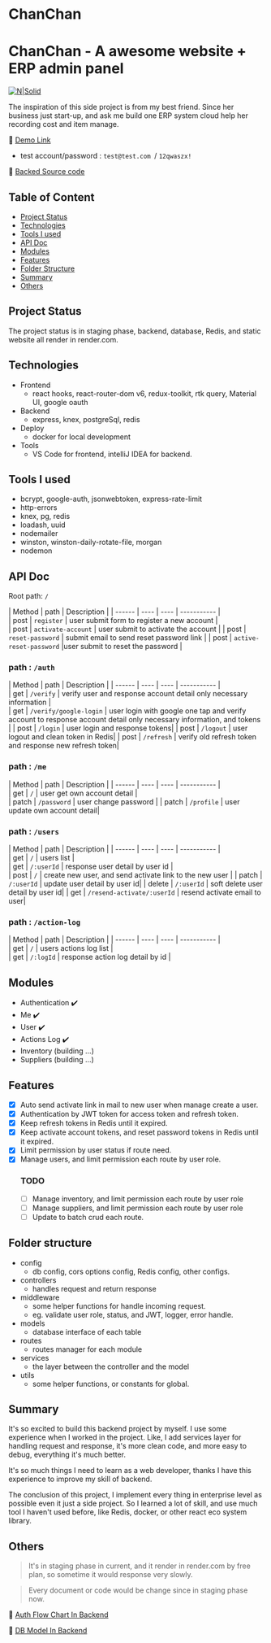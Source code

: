 
# ChanChan

# ChanChan - A awesome website + ERP admin panel

[![N|Solid](https://firebasestorage.googleapis.com/v0/b/chanchan-368709.appspot.com/o/others%2Fchanchan-01.jpg?alt=media&token=d67b2d45-df59-456a-90d1-076b0e8d7331)](https://firebasestorage.googleapis.com/v0/b/chanchan-368709.appspot.com/o/others%2Fchanchan-01.jpg?alt=media&token=d67b2d45-df59-456a-90d1-076b0e8d7331)

The inspiration of this side project is from my best friend. Since her business just start-up, and ask me build one ERP system cloud help her recording cost and item manage.

🔗 [Demo Link](https://chan-web.onrender.com)
- test account/password : `test@test.com `/ `12qwaszx!`

🔗 [Backed Source code](https://github.com/backas36/chan-server)

## Table of Content

- [Project Status](#project-status)
- [Technologies](#technologies)
- [Tools I used](#tools-i-used)
- [API Doc](#api-doc)
- [Modules](#modules)
- [Features](#features)
- [Folder Structure](#folder-structure)
- [Summary](#summary)
- [Others](#others)

## Project Status

The project status is in staging phase, backend, database, Redis, and static website all render in render.com.

## Technologies

- Frontend
  - react hooks, react-router-dom v6, redux-toolkit, rtk query, Material UI, google oauth
- Backend
  - express, knex, postgreSql, redis
- Deploy
  - docker for local development
- Tools
  - VS Code for frontend, intelliJ IDEA for backend.

## Tools I used

- bcrypt, google-auth, jsonwebtoken, express-rate-limit
- http-errors
- knex, pg, redis
- loadash, uuid
- nodemailer
- winston, winston-daily-rotate-file, morgan
- nodemon

## API Doc
Root path:  `/`

|  Method  |  path |  Description |
|  ------ |  ----  |  ---- | -----------  |  
|  post  |  `register`  | user submit form to register a new account  |  
|  post  |  `activate-account`  | user submit to activate the account |
|  post  |  `reset-password`  | submit email to send reset password link |
|  post  |  `active-reset-password`  |user submit to reset the password |


### path : `/auth`
|  Method  |  path |  Description |
|  ------ |  ----  |  ---- | -----------  |  
|  get  |  `/verify`  |  verify user and response account detail only necessary information  |  
|  get  |  `/verify/google-login`  | user login with google one tap and verify account to response account detail only necessary information, and tokens |
|  post  |  `/login`  | user login and response tokens|
|  post  |  `/logout`  | user logout and clean token in Redis|
|  post  |  `/refresh`  | verify old refresh token and response new refresh token|

### path : `/me`
|  Method  |  path |  Description |
|  ------ |  ----  |  ---- | -----------  |  
|  get  |  `/`  |  user get own account detail  |  
|  patch  |  `/password`  | user change password |
|  patch  |  `/profile`  | user update own account detail|

### path : `/users`
|  Method  |  path |  Description |
|  ------ |  ----  |  ---- | -----------  |  
|  get  |  `/`  |  users list  |  
|  get  |  `/:userId`  |  response user detail by user id  |  
|  post  |  `/`  | create new user, and send activate link to the new user |
|  patch  |  `/:userId`  | update user detail by user id|
|  delete  |  `/:userId`  | soft delete user detail by user id|
|  get  |  `/resend-activate/:userId`  | resend activate email to user|

### path : `/action-log`
|  Method  |  path |  Description |
|  ------ |  ----  |  ---- | -----------  |  
|  get  |  `/`  |  users actions log list  |  
|  get  |  `/:logId`  |  response action log detail by  id |


## Modules
- Authentication ✔️
- Me ✔️
- User ✔️
- Actions Log ✔️
- Inventory (building ...)
- Suppliers (building ...)

## Features
- [x] Auto send activate link in mail to new user when manage create a user.
- [x] Authentication by JWT token for access token and refresh token.
- [x] Keep refresh tokens in Redis until it expired.
- [x] Keep activate account tokens, and reset password tokens in Redis until it expired.
- [x] Limit permission by user status if route need.
- [x] Manage users, and limit permission each route by user role.
  ### TODO
  - [ ] Manage inventory, and limit permission each route by user role
  - [ ] Manage suppliers, and limit permission each route by user role
  - [ ] Update to batch crud each route.

## Folder structure
- config
  - db config, cors options config, Redis config, other configs.
- controllers
    - handles request and return response
- middleware
    - some helper functions for handle incoming request.
    - eg. validate user role, status, and JWT, logger, error handle.
- models
    - database interface of each table
- routes
    - routes manager for each module
- services
    - the layer between the controller and the model
- utils
    - some helper functions, or constants for global.

## Summary
It's so excited to build this backend project by myself. I use some experience when I worked in the project. Like,  I add services layer for handling request and response, it's more clean code, and more easy to debug, everything it's much better.

It's so much things I need to learn as a web developer, thanks I have this experience to improve my skill of backend.

The conclusion of this project, I implement every thing in enterprise level as possible even it just a side project. So I learned a lot of skill, and use much tool I haven't used before, like Redis, docker, or other react eco system library.

## Others

> It's in staging phase in current, and it render in render.com by free plan, so sometime it would response very slowly.


> Every document or code would be change since in staging phase now.

🔗 [Auth Flow Chart In Backend](https://viewer.diagrams.net/?tags=%7B%7D&highlight=0000ff&edit=_blank&layers=1&nav=1&title=chan-web-auth-flow#Uhttps%3A%2F%2Fdrive.google.com%2Fuc%3Fid%3D1XCMsOnNDbtGJB0s7oQrJc-eHcFnyPCys%26export%3Ddownload)

🔗 [DB Model In Backend](https://viewer.diagrams.net/?tags=%7B%7D&highlight=0000ff&edit=_blank&layers=1&nav=1&title=chan-db#Uhttps%3A%2F%2Fdrive.google.com%2Fuc%3Fid%3D1AIxiGyvhMsHa4MW-AChCgUF0rHuMfVa-%26export%3Ddownload)